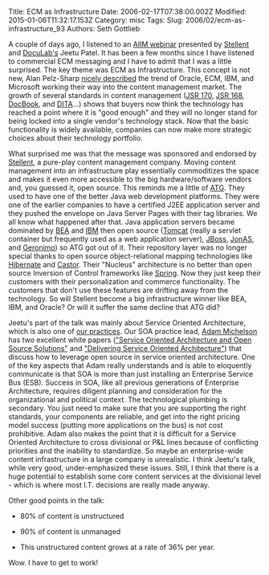 Title: ECM as Infrastructure
Date: 2006-02-17T07:38:00.002Z
Modified: 2015-01-06T11:32:17.153Z
Category: misc
Tags: 
Slug: 2006/02/ecm-as-infrastructure_93
Authors: Seth Gottlieb

A couple of days ago, I listened to an [AIIM webinar](http://www.aiim.org/article-webinar.asp?ID=30874) presented by [Stellent](http://www.stellent.com) and [DocuLab's](http://www.doculabs.com) Jeetu Patel. It has been a few months since I have listened to commercial ECM messaging and I have to admit that I was a little surprised. The key theme was ECM as Infrastructure. This concept is not new, Alan Pelz-Sharp [nicely described](http://www.cmswatch.com/Feature/138-Enterprise-Content-Management) the trend of Oracle, ECM, IBM, and Microsoft working their way into the content management market. The growth of several standards in content management ([JSR 170](http://www.jcp.org/en/jsr/detail?id=170), [JSR 168](http://www.jcp.org/en/jsr/detail?id=168), [DocBook](http://www.oasis-open.org/committees/tc_home.php?wg_abbrev=docbook), and [DITA](http://www.oasis-open.org/committees/tc_home.php?wg_abbrev=dita)...) shows that buyers now think the technology has reached a point where it is "good enough" and they will no longer stand for being locked into a single vendor's technology stack. Now that the basic functionality is widely available, companies can now make more strategic choices about their technology portfolio.  

What surprised me was that the message was sponsored and endorsed by [Stellent](http://www.stellent.com), a pure-play content management company. Moving content management into an infrastructure play essentially commoditizes the space and makes it even more accessible to the big hardware/software vendors and, you guessed it, open source. This reminds me a little of [ATG](http://www.atg.com). They used to have one of the better Java web development platforms. They were one of the earlier companies to have a certified J2EE application server and they pushed the envelope on Java Server Pages with their tag libraries. We all know what happened after that. Java application servers became dominated by [BEA](http://www.bea.com) and [IBM](http://www.ibm.com) then open source ([Tomcat](http://tomcat.apache.org/) (really a servlet container but frequently used as a web application server), [JBoss](http://www.jboss.org), [JonAS](http://jonas.objectweb.org/), and [Geronimo](http://geronimo.apache.org/)) so ATG got out of it. Their repository layer was no longer special thanks to open source object-relational mapping technologies like [Hibernate](http://www.hibernate.org/) and [Castor](http://www.castor.org/index.html). Their "Nucleus" architecture is no better than open source Inversion of Control frameworks like [Spring](http://www.springframework.org/). Now they just keep their customers with their personalization and commerce functionality. The customers that don't use these features are drifting away from the technology. So will Stellent become a big infrastructure winner like BEA, IBM, and Oracle? Or will it suffer the same decline that ATG did?   

Jeetu's part of the talk was mainly about Service Oriented Architecture, which is also one of [our practices](http://www.optaros.com/practices_soa.shtml). Our SOA practice lead, [Adam Michelson](http://www.optaros.com/company_team.shtml#michelson) has two excellent white papers (["Service Oriented Architecture and Open Source Solutions"](http://www.optaros.com/wp/wp_2_soa_oss.shtml) and ["Delivering Service Oriented Architecture"](http://www.optaros.com/wp/wp_4_soa_delivery.shtml)) that discuss how to leverage open source in service oriented architecture. One of the key aspects that Adam really understands and is able to eloquently communicate is that SOA is more than just installing an Enterprise Service Bus (ESB). Success in SOA, like all previous generations of Enterprise Architecture, requires diligent planning and consideration for the organizational and political context. The technological plumbing is secondary. You just need to make sure that you are supporting the right standards, your components are reliable, and get into the right pricing model success (putting more applications on the bus) is not cost prohibitive. Adam also makes the point that it is difficult for a Service Oriented Architecture to cross divisional or P&amp;L lines because of conflicting priorities and the inability to standardize. So maybe an enterprise-wide content infrastructure in a large company is unrealistic. I think Jeetu's talk, while very good, under-emphasized these issues. Still, I think that there is a huge potential to establish some core content services at the divisional level - which is where most I.T. decisions are really made anyway.  

Other good points in the talk:  

*   80% of content is unstructured  
    
*   90% of content is unmanaged  
    
*   This unstructured content grows at a rate of 36% per year.  
    

  
Wow. I have to get to work!
